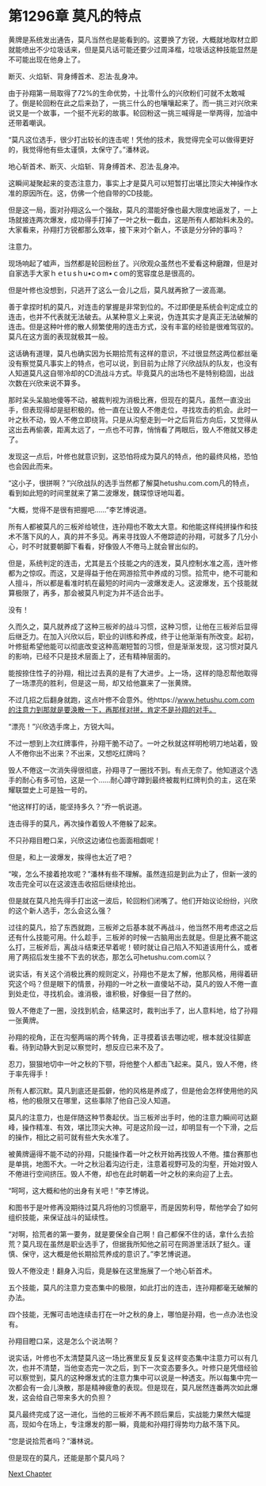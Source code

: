 # 第1296章 莫凡的特点

黄牌是系统发出通告，莫凡当然也是能看到的。这要换了方锐，大概就地取材立即就能喷出不少垃圾话来，但是莫凡话可能还要少过周泽楷，垃圾话这种技能显然是不可能出现在他身上了。

断灭、火焰斩、背身缚首术、忍法·乱身冲。

由于孙翔第一局取得了72%的生命优势，十比零什么的兴欣粉们可就不太敢喊了。倒是轮回粉在此之后来劲了，一挑三什么的也嚷嚷起来了。而一挑三对兴欣来说又是一个故事，一个挺不光彩的故事。轮回粉这一挑三喊得是一举两得，加油中还带着嘲讽。

“莫凡这位选手，很少打出较长的连击呢！凭他的技术，我觉得完全可以做得更好的，我觉得他有些太谨慎，太保守了。”潘林说。

地心斩首术、断灭、火焰斩、背身缚首术、忍法·乱身冲。

这瞬间凝聚起来的变态注意力，事实上才是莫凡可以短暂打出堪比顶尖大神操作水准的原因所在。这，仿佛一个他自带的CD技能。

但是这一局，面对孙翔这么一个强敌，莫凡的潜能好像也最大限度地逼发了，一上场就接连两次爆发，成功得手打掉了一叶之秋一截血，这是所有人都始料未及的。大家看来，孙翔打方锐都那么效率，接下来对个新人，不该是分分钟的事吗？

注意力。

现场响起了嘘声，当然都是轮回粉丝了。兴欣观众虽然也不爱看这种磨蹭，但是对自家选手大家ｈｅtｕsｈu•cｏm•ｃom的宽容度总是很高的。

但是叶修也没想到，只逃开了这么一会儿之后，莫凡就再掀了一波高潮。

善于拿捏时机的莫凡，对连击的掌握是非常到位的。不过即便是系统会判定成立的连击，也并不代表就无法破去。从某种意义上来说，伪连其实才是真正无法破解的连击。但是这种叶修的散人频繁使用的连击方式，没有丰富的经验是很难驾驭的。莫凡在这方面的表现就极其一般。

这话确有道理，莫凡也确实因为长期拾荒有这样的意识，不过很显然这两位都丝毫没有察觉莫凡事实上的特点，也可以说，到目前为止除了兴欣战队的队友，也没有人知道莫凡这自带冷却的CD流战斗方式。毕竟莫凡的出场也不是特别稳固，出战次数在兴欣来说不算多。

那时呆头呆脑地傻等不动，被裁判视为消极比赛，但现在的莫凡，虽然一直没出手，但表现得却是挺积极的。他一直在让毁人不倦走位，寻找攻击的机会。此时一叶之秋不动，毁人不倦立即绕背。只是从沟壑走到一叶之后背后方向后，又觉得从这出去再偷袭，距离太远了，一点也不可靠，悄悄看了两眼后，毁人不倦就又移走了。

发现这一点后，叶修也就意识到，这恐怕将成为莫凡的特点，他的最终风格，恐怕也会因此而来。

“这小子，很拼啊？”兴欣战队的选手当然都了解莫hetushu.com.com凡的特点，看到如此短的时间里就来了第二波爆发，魏琛惊讶地叫着。

“大概，觉得不是很有把握吧……”李艺博说道。

所有人都被莫凡的三板斧给唬住，连孙翔也不敢太大意。和他能这样纯拼操作和技术不落下风的人，真的并不多见。再来寻找毁人不倦踪迹的孙翔，可就多了几分小心，时不时就要朝脚下看看，好像毁人不倦马上就会冒出似的。

但是，系统判定的连击，尤其是五个技能之内的连发，莫凡控制水准之高，连叶修都为之惊叹。而这，又是得益于他在网游拾荒中养成的习惯。拾荒中，绝不可能和人擅斗，所以都是看准时机在最短的时间内一波爆发走人。这波爆发，五个技能就算极限了，再多，那会被莫凡判定为并不适合出手。

没有！

久而久之，莫凡就养成了这种三板斧的战斗习惯，这种习惯，让他在三板斧后显得后继乏力。在加入兴欣以后，职业的训练和养成，终于让他渐渐有所改变。起初，叶修挺希望他能可以彻底改变这种高潮短暂的习惯，但是渐渐发现，这习惯对莫凡的影响，已经不只是技术层面上了，还有精神层面的。

能按捺住性子的孙翔，相比过去真的是有了大进步。上一场，这样的隐忍帮他取得了一场漂亮的胜利，但是这一局，却又给他赢来了一张黄牌。

不过几招之后翻身就跑，这点叶修不会意外。他https://www.hetushu.com.com的注意力到那就是要涣散一下，再那样对拼，肯定不是孙翔的对手。

“漂亮！”兴欣选手席上，方锐大叫。

不过一想到上次红牌事件，孙翔干脆不动了。一叶之秋就这样明枪明刀地站着，毁人不倦你出不出来？不出来，又想吃红牌吗？

毁人不倦这一次消失得很彻底，孙翔寻了一圈找不到。有点无奈了。他知道这个选手的耐心有多可怕，这是一个……耐心蹲守蹲到最终被裁判红牌判负的主，这在荣耀联盟史上可是独一号的。

“他这样打的话，能坚持多久？”乔一帆说道。

连击得手的莫凡，再次操作着毁人不倦躲了起来。

不只孙翔目瞪口呆，兴欣这边诸位也面面相觑呢！

但是，和上一波爆发，挨得也太近了吧？

“唉，怎么不接着抢攻呢？”潘林有些不理解。虽然连招是到此为止了，但新一波的攻击完全可以在这波连击收招后继续抢出。

但是就在莫凡抢先得手打出这一波后，轮回粉们闭嘴了。他们开始议论纷纷，兴欣的这个新人选手，怎么会这么强？

过往的莫凡，拾了东西就跑，三板斧之后基本就不再战斗，他当然不用考虑这之后还有什么技能可用。什么趁手，三板斧的时候一古脑用出去就是。但是比赛不能这么打，三板斧后，离战斗结束还早着呢！顿时就让自己陷入不知道该用什么，或者用了两招后发生接不下去的状态，那怎么可hetushu.com.com以？

说实话，有关这个消极比赛的规则定义，孙翔也不是太了解，他那风格，用得着研究这个吗？但是眼下的情景，孙翔的一叶之秋一直傻站不动，莫凡的毁人不倦一直到处走位，寻找机会。谁消极，谁积极，好像挺一目了然的。

毁人不倦走了一圈，没找到机会，结果这时，裁判出手了，出人意料地，给了孙翔一张黄牌。

孙翔的视角，正在沟壑两端的两个转角，正寻摸着该去哪边呢，根本就没往脚底看。待到动静大到足以察觉时，想反应已来不及了。

忍刀，狠狠地切中一叶之秋的下颚，将他整个人都击飞起来。莫凡，毁人不倦，终于率先得手！

所有人都沉默。莫凡到底还是孤僻，他的风格是养成了，但是他会怎样使用他的风格，他的极限又在哪里，这些事除了他自己没人知道。

莫凡的注意力，也是伴随这种节奏起伏。当三板斧出手时，他的注意力瞬间可达巅峰，操作精准、有效，堪比顶尖大神。可是这阶段一过，却明显有一个下滑，之后的操作，相比之前可就有些大失水准了。

被黄牌逼得不能不动的孙翔，只能操作着一叶之秋开始再找毁人不倦。擂台赛那也是单挑，地图不大。一叶之秋沿着沟边行走，注意着视野可及的沟壑，开始对毁人不倦进行空间挤压。毁人不倦，却也在此时朝着一叶之秋的来向迎了上去。

“呵呵，这大概和他的出身有关吧！”李艺博说。

和图书于是叶修再没期待过莫凡将他的习惯磨平，而是因势利导，帮他学会了如何组织技能，来保证战斗的延续性。

“对啊，拾荒者的第一要务，就是要保全自己啊！自己都保不住的话，拿什么去拾荒？莫凡现在虽然是职业选手了，但据我所知他之前可在网游里活跃了挺久。谨慎、保守，这大概是他长期拾荒养成的意识了。”李艺博说道。

毁人不倦没走！翻身入沟后，竟是躲在这里施展了一个地心斩首术。

五个技能，莫凡的注意力变态集中的极限，如此打出的连击，连孙翔都毫无破解的办法。

四个技能，无懈可击地连续击打在一叶之秋的身上，哪怕是孙翔，也一点办法也没有。

孙翔目瞪口呆，这是怎么个说法啊？

说实话，叶修也不太清楚莫凡这一场比赛里反复反复这样变态集中注意力可以有几次，也并不清楚，当他变态完一次之后，到下一次变态要多久。叶修只是凭借经验可以察觉到，莫凡的这种爆发式的注意力集中可以说是一种透支。所以每集中完一次都会有一会儿涣散，那是精神疲惫的表现。但是现在，莫凡居然连番两次如此爆发，这会给自己带来多大的负担？

莫凡最终完成了这一进化，当他的三板斧不再不顾后果后，实战能力果然大幅提高，现如今在场上，专注爆发的那一瞬，竟能和孙翔打得势均力敌不落下风。

“您是说拾荒者吗？”潘林说。

但是现在的莫凡，还能是那个莫凡吗？



[Next Chapter](%E7%AC%AC1297%E7%AB%A0%20%E4%B8%8D%E5%A4%B1%E5%86%B7%E9%9D%99.md)
